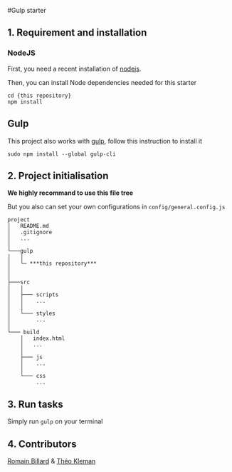 #Gulp starter

## 1. Requirement and installation

### NodeJS

First, you need a recent installation of [nodejs](http://nodejs.org/).

Then, you can install Node dependencies needed for this starter

```shell
cd {this repository}
npm install
```

## Gulp

This project also works with [gulp](http://gulpjs.com/), follow this instruction to install it
```shell
sudo npm install --global gulp-cli
```


## 2. Project initialisation

**We highly recommand to use this file tree**

But you also can set your own configurations in `config/general.config.js` 

```
project
│   README.md
│   .gitignore
│   ...
│
└───gulp
│   │   
│   └─ ***this repository***
│       
│
├───src
│   │
│   ├─── scripts
│   │    ...
│   │
│   └─── styles
│        ...    
│
└─── build
    │   index.html
    │   ...
    │
    ├─── js
    │    ...
    │
    └─── css
         ...      
```

## 3. Run tasks

Simply run `gulp` on your terminal

## 4. Contributors

[Romain Billard](https://github.com/rmnbrd/) & [Théo Kleman](https://github.com/TheoKleman/)
